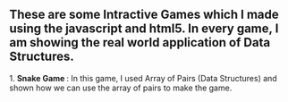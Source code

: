 <h2 style=”color:green;”>These are some Intractive Games which I made using the javascript and html5. In every game,
I am showing the real world application of Data Structures.</h2>
1. <b>Snake Game </b>:
  In this game, I used Array of Pairs (Data Structures) and shown how we can use the array of pairs to make the game.
